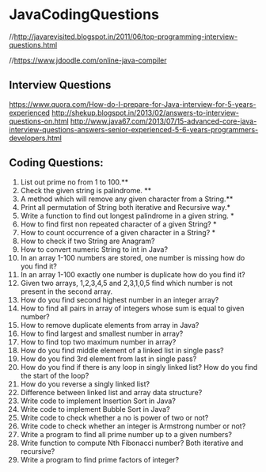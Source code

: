 # JavaCodingQuestions

//http://javarevisited.blogspot.in/2011/06/top-programming-interview-questions.html

//https://www.jdoodle.com/online-java-compiler

Interview Questions
-------------------------
https://www.quora.com/How-do-I-prepare-for-Java-interview-for-5-years-experienced
http://shekup.blogspot.in/2013/02/answers-to-interview-questions-on.html
http://www.java67.com/2013/07/15-advanced-core-java-interview-questions-answers-senior-experienced-5-6-years-programmers-developers.html

 
Coding Questions: 
----------------------------
1. List out prime no from 1 to 100.**
2. Check the given string is palindrome. **
3. A method which will remove any given character from a String.**
4. Print all permutation of String both iterative and Recursive way.*
5. Write a function to find out longest palindrome in a given string. *
6. How to find first non repeated character of a given String? *
7. How to count occurrence of a given character in a String? *
8. How to check if two String are Anagram?
9. How to convert numeric String to int in Java?
10. In an array 1-100 numbers are stored, one number is missing how do you find it?
11. In an array 1-100 exactly one number is duplicate how do you find it?
12. Given two arrays, 1,2,3,4,5 and 2,3,1,0,5 find which number is not present in the second array.
13. How do you find second highest number in an integer array?
14. How to find all pairs in array of integers whose sum is equal to given number?
15. How to remove duplicate elements from array in Java?
16. How to find largest and smallest number in array? 
17. How to find top two maximum number in array?
18. How do you find middle element of a linked list in single pass?
19. How do you find 3rd element from last in single pass? 
20. How do you find if there is any loop in singly linked list? How do you find the start of the loop?
21. How do you reverse a singly linked list?
22. Difference between linked list and array data structure?
23. Write code to implement Insertion Sort in Java?
24. Write code to implement Bubble Sort in Java? 
25. Write code to check whether a no is power of two or not? 
26. Write code to check whether an integer is Armstrong number or not?
27. Write a program to find all prime number up to a given numbers?
28. Write function to compute Nth Fibonacci number? Both iterative and recursive?
29. Write a program to find prime factors of integer?
